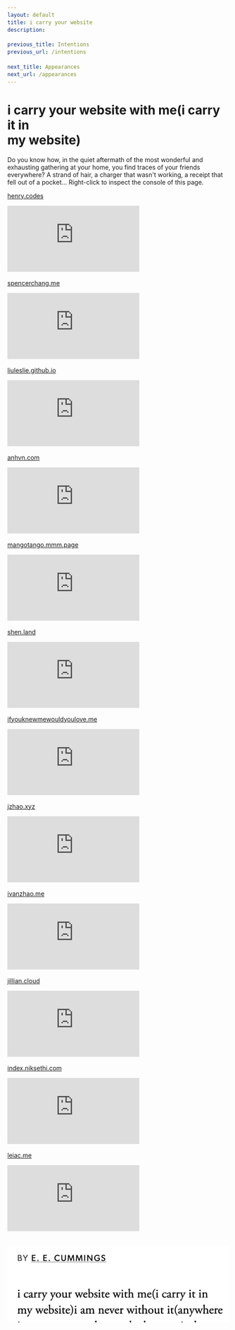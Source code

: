 ```yaml
---
layout: default
title: i carry your website
description: 

previous_title: Intentions
previous_url: /intentions

next_title: Appearances
next_url: /appearances
---
```


<div class="intro">
  <h1>i carry your website with me(i carry it in<br>
  my website)</h1>
</div>

Do you know how, in the quiet aftermath of the most wonderful and exhausting gathering at your home, you find traces of your friends everywhere? A strand of hair, a charger that wasn't working, a receipt that fell out of a pocket… Right-click to inspect the console of this page.

[henry.codes](https://henry.codes/)
<iframe src="https://henry.codes/" frameborder="0"></iframe>

[spencerchang.me](https://www.spencerchang.me/)
<iframe src="https://www.spencerchang.me/" frameborder="0"></iframe>

[liuleslie.github.io](https://liuleslie.github.io/)
<iframe src="https://liuleslie.github.io/" frameborder="0"></iframe>

[anhvn.com](https://anhvn.com/)
<iframe src="https://anhvn.com/" frameborder="0"></iframe>

[mangotango.mmm.page](https://mangotango.mmm.page/)
<iframe src="https://mangotango.mmm.page/" frameborder="0">mangotango.mmm.page</iframe>

[shen.land](https://shen.land/)
<iframe src="https://shen.land/" frameborder="0"></iframe>

[ifyouknewmewouldyoulove.me](https://ifyouknewmewouldyoulove.me/)
<iframe src="https://ifyouknewmewouldyoulove.me/" frameborder="0"></iframe>

[jzhao.xyz](https://jzhao.xyz/)
<iframe src="https://jzhao.xyz/" frameborder="0"></iframe>

[ivanzhao.me](https://ivanzhao.me/)
<iframe src="https://ivanzhao.me/" frameborder="0"></iframe>

[jillian.cloud](https://jillian.cloud/)
<iframe src="https://jillian.cloud/" frameborder="0"></iframe>

[index.niksethi.com](https://index.niksethi.com/)
<iframe src="https://index.niksethi.com/" frameborder="0"></iframe>

[leiac.me](https://www.leiac.me/)
<iframe src="https://www.leiac.me/" frameborder="0"></iframe>

<br>
<br>

<p>
  <a href="https://www.poetryfoundation.org/poetrymagazine/poems/49493/i-carry-your-heart-with-mei-carry-it-in">
    <img class="inline size-xs" src="/assets/media/carry/carry.png" alt="BY E. E. CUMMINGS / i carry your website with me(i carry it in my website)i am never without it">
  </a>
</p>